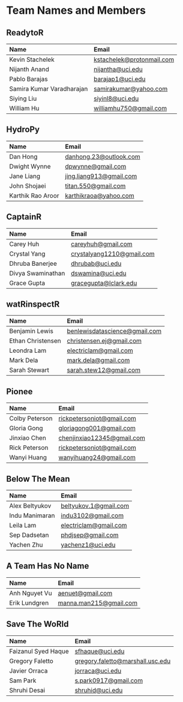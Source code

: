 # Team Names and Members

## ReadytoR

| Name | Email |
| :--  | :--   |
| Kevin Stachelek | kstachelek@protonmail.com |
| Nijanth Anand | nijantha@uci.edu |
| Pablo Barajas | barajap1@uci.edu |
| Samira Kumar Varadharajan | samirakumar@yahoo.com |
| Siying Liu | siyinl8@uci.edu |
| William Hu | williamhu750@gmail.com |

## HydroPy
| Name | Email |
| :--  | :--   |
| Dan Hong | danhong.23@outlook.com |
| Dwight Wynne | dpwynne@gmail.com |
| Jane Liang | jing.liang913@gmail.com |
| John Shojaei | titan.550@gmail.com |
| Karthik Rao Aroor | karthikraoa@yahoo.com |

## CaptainR
| Name | Email |
| :--  | :--   |
| Carey Huh | careyhuh@gmail.com |
| Crystal Yang | crystalyang1210@gmail.com |
| Dhruba Banerjee | dhrubab@uci.edu |
| Divya Swaminathan | dswamina@uci.edu |
| Grace Gupta | gracegupta@lclark.edu | 

## watRinspectR
| Name | Email |
| :--  | :--   |
| Benjamin Lewis | benlewisdatascience@gmail.com | 
| Ethan Christensen | christensen.ej@gmail.com |
| Leondra Lam | electriclam@gmail.com |
| Mark Dela | mark.dela@gmail.com |
| Sarah Stewart | sarah.stew12@gmail.com |

## Pionee
| Name | Email |
| :--  | :--   |
| Colby Peterson | rickpetersoniot@gmail.com |
| Gloria Gong | gloriagong001@gmail.com |
| Jinxiao Chen | chenjinxiao12345@gmail.com |
| Rick Peterson | rickpetersoniot@gmail.com |
| Wanyi Huang | wanyihuang24@gmail.com |

## Below The Mean
| Name | Email |
| :--  | :--   |
| Alex Beltyukov | beltyukov.1@gmail.com |
| Indu Manimaran | indu3102@gmail.com |
| Leila Lam | electriclam@gmail.com |
| Sep Dadsetan | phdjsep@gmail.com |
| Yachen Zhu | yachenz1@uci.edu |

## A Team Has No Name
| Name | Email |
| :--  | :--   |
| Anh Nguyet Vu | aenuet@gmail.com |
| Erik Lundgren | manna.man215@gmail.com |

## Save The WoRld
| Name | Email |
| :--  | :--   |
| Faizanul Syed Haque | sfhaque@uci.edu |
| Gregory Faletto | gregory.faletto@marshall.usc.edu |
| Javier Orraca | jorraca@uci.edu |
| Sam Park | s.park0917@gmail.com |
| Shruhi Desai | shruhid@uci.edu |
